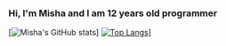 ### Hi, I'm Misha and I am 12 years old programmer

[![Misha's GitHub stats](https://github-readme-stats.vercel.app/api?username=Code_Ryzen&theme=dark&show_icons=true)]
[![Top Langs](https://github-readme-stats.vercel.app/api/top-langs/?username=anuraghazra&layout=compact)](https://github.com/anuraghazra/github-readme-stats)]
